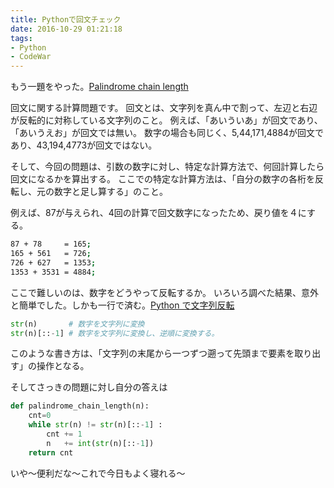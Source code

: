 ```yaml
---
title: Pythonで回文チェック
date: 2016-10-29 01:21:18
tags:
- Python
- CodeWar
---
```

もう一題をやった。[Palindrome chain length](https://www.codewars.com/kata/palindrome-chain-length/python)

回文に関する計算問題です。
回文とは、文字列を真ん中で割って、左辺と右辺が反転的に対称している文字列のこと。
例えば、「あいういあ」が回文であり、「あいうえお」が回文では無い。
数字の場合も同じく、5,44,171,4884が回文であり、43,194,4773が回文ではない。

そして、今回の問題は、引数の数字に対し、特定な計算方法で、何回計算したら回文になるかを算出する。
ここでの特定な計算方法は、「自分の数字の各桁を反転し、元の数字と足し算する」のこと。

例えば、87が与えられ、4回の計算で回文数字になったため、戻り値を４にする。

```sh
87 + 78     = 165; 
165 + 561   = 726; 
726 + 627   = 1353; 
1353 + 3531 = 4884;
```

ここで難しいのは、数字をどうやって反転するか。
いろいろ調べた結果、意外と簡単でした。しかも一行で済む。[Python で文字列反転](http://d.hatena.ne.jp/redcat_prog/20111104/1320395840)

```python
str(n)       # 数字を文字列に変換
str(n)[::-1] # 数字を文字列に変換し、逆順に変換する。
```

このような書き方は、「文字列の末尾から一つずつ遡って先頭まで要素を取り出す」の操作となる。

そしてさっきの問題に対し自分の答えは

```python
def palindrome_chain_length(n):
    cnt=0
    while str(n) != str(n)[::-1] :
        cnt += 1
        n   += int(str(n)[::-1])
    return cnt
```

いや〜便利だな〜これで今日もよく寝れる〜
